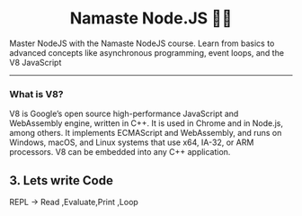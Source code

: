 <h1 align="center">Namaste Node.JS 🧜‍♂️</h1>

Master NodeJS with the Namaste NodeJS course. Learn from basics to advanced concepts like asynchronous programming, event loops, and the V8 JavaScript

---
### What is V8?
V8 is Google’s open source high-performance JavaScript and WebAssembly engine, written in C++. It is used in Chrome and in Node.js, among others. It implements ECMAScript and WebAssembly, and runs on Windows, macOS, and Linux systems that use x64, IA-32, or ARM processors. V8 can be embedded into any C++ application.

## 3. Lets write Code

REPL -> Read ,Evaluate,Print ,Loop